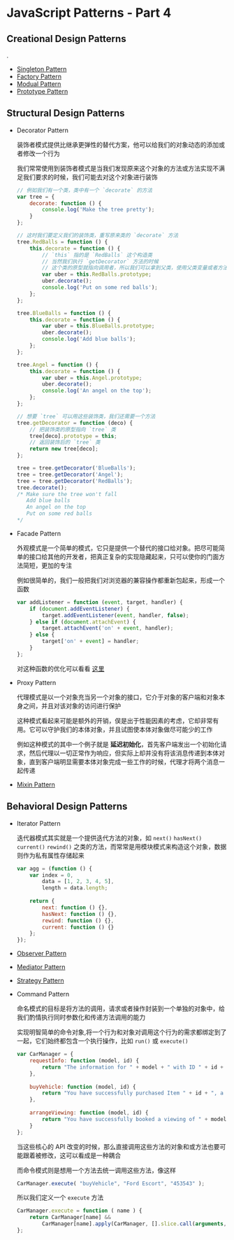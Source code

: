 # JavaScript Patterns - Part 4

## Creational Design Patterns
.
- [Singleton Pattern](https://github.com/L-movingon/prepare-for-interview/blob/master/JavaScript/singleton-pattern.md)
- [Factory Pattern](https://github.com/L-movingon/prepare-for-interview/blob/master/JavaScript/factory-pattern.md)
- [Modual Pattern](https://github.com/L-movingon/prepare-for-interview/blob/master/Books/JavaScript-Patterns/javascript-patterns-part-3.md#module-pattern)
- [Prototype Pattern](https://github.com/L-movingon/prepare-for-interview/blob/master/JavaScript/prototypal-inheritance.md)

## Structural Design Patterns

- Decorator Pattern

    装饰者模式提供比继承更弹性的替代方案，他可以给我们的对象动态的添加或者修改一个行为
    
    我们常常使用到装饰者模式是当我们发现原来这个对象的方法或方法实现不满足我们要求的时候，我们可能去对这个对象进行装饰
    
    ```javascript
    // 例如我们有一个类，类中有一个 `decorate` 的方法
    var tree = {
        decorate: function () {
            console.log('Make the tree pretty');
        }
    };
    
    // 这时我们要定义我们的装饰类，重写原来类的 `decorate` 方法
    tree.RedBalls = function () {
        this.decorate = function () {
            // `this` 指的是 `RedBalls` 这个构造类
            // 当然我们执行 `getDecorator` 方法的时候
            // 这个类的原型就指向调用者，所以我们可以拿到父类，使用父类变量或者方法
            var uber = this.RedBalls.prototype;
            uber.decorate();
            console.log('Put on some red balls');
        };
    };
    
    tree.BlueBalls = function () {
        this.decorate = function () {
            var uber = this.BlueBalls.prototype;
            uber.decorate();
            console.log('Add blue balls');
        };
    };
    
    tree.Angel = function () {
        this.decorate = function () {
            var uber = this.Angel.prototype;
            uber.decorate();
            console.log('An angel on the top');
        };
    };
    
    // 想要 `tree` 可以用这些装饰类，我们还需要一个方法
    tree.getDecorator = function (deco) {
        // 把装饰类的原型指向 `tree` 类
        tree[deco].prototype = this;
        // 返回装饰后的 `tree` 类
        return new tree[deco];
    };
    
    tree = tree.getDecorator('BlueBalls');
    tree = tree.getDecorator('Angel');
    tree = tree.getDecorator('RedBalls');
    tree.decorate();
    /* Make sure the tree won't fall
       Add blue balls
       An angel on the top
       Put on some red balls
    */
    ```

- Facade Pattern

    外观模式是一个简单的模式，它只是提供一个替代的接口给对象。把尽可能简单的接口给其他的开发者，把真正复杂的实现隐藏起来，只可以使你的门面方法简短，更加的专注
    
    例如很简单的，我们一般把我们对浏览器的兼容操作都重新包起来，形成一个函数
    
    ```javascript
    var addListener = function (event, target, handler) {
        if (document.addEventListener) {
            target.addEventListener(event, handler, false);
        } else if (document.attachEvent) {
            target.attachEvent('on' + event, handler);
        } else {
            target['on' + event] = handler;
        }
    };
    ```
    
    对这种函数的优化可以看看 [这里](https://github.com/L-movingon/prepare-for-interview/blob/master/Books/JavaScript-Patterns/javascript-patterns-part-5.md#events)

- Proxy Pattern

    代理模式是以一个对象充当另一个对象的接口，它介于对象的客户端和对象本身之间，并且对该对象的访问进行保护
    
    这种模式看起来可能是额外的开销，俣是出于性能因素的考虑，它却非常有用。它可以守护我们的本体对象，并且试图使本体对象做尽可能少的工作
    
    例如这种模式的其中一个例子就是 **延迟初始化**，首先客户端发出一个初始化请求，然后代理以一切正常作为响应，但实际上却并没有将该消息传递到本体对象，直到客户端明显需要本体对象完成一些工作的时候，代理才将两个消息一起传递

- [Mixin Pattern](https://github.com/L-movingon/prepare-for-interview/blob/master/JavaScript/prototypal-inheritance.md#inheriting-from-multiple-prototypes)

## Behavioral Design Patterns

- Iterator Pattern

    迭代器模式其实就是一个提供迭代方法的对象，如 `next()` `hasNext()` `current()` `rewind()` 之类的方法，而常常是用模块模式来构造这个对象，数据则作为私有属性存储起来
    
    ```javascript
    var agg = (function () {
        var index = 0,
            data = [1, 2, 3, 4, 5],
            length = data.length;
        
        return {
            next: function () {},
            hasNext: function () {},
            rewind: function () {},
            current: function () {}
        };
    });
    ```
    
- [Observer Pattern](https://github.com/L-movingon/prepare-for-interview/blob/master/JavaScript/observer-pattern.md)
- [Mediator Pattern](https://github.com/L-movingon/prepare-for-interview/blob/master/JavaScript/mediator-pattern.md)
- [Strategy Pattern](https://github.com/L-movingon/prepare-for-interview/blob/master/JavaScript/strategy-pattern.md)
- Command Pattern

    命名模式的目标是将方法的调用，请求或者操作封装到一个单独的对象中，给我们酌情执行同时参数化和传递方法调用的能力
    
    实现明智简单的命令对象,将一个行为和对象对调用这个行为的需求都绑定到了一起，它们始终都包含一个执行操作，比如 `run()` 或 `execute()`
 
    ```javascript
    var CarManager = {
        requestInfo: function (model, id) {
            return "The information for " + model + " with ID " + id + " is foobar";
        },
        
        buyVehicle: function (model, id) {
            return "You have successfully purchased Item " + id + ", a " + model;
        },
        
        arrangeViewing: function (model, id) {
            return "You have successfully booked a viewing of " + model + " ( " + id + " ) ";
        }
    };
    ```
    
    当这些核心的 API 改变的时候，那么直接调用这些方法的对象和或方法也要可能跟着被修改，这可以看成是一种耦合
    
    而命令模式则是想用一个方法去统一调用这些方法，像这样
    
    ```javascript
    CarManager.execute( "buyVehicle", "Ford Escort", "453543" );
    ```
    
    所以我们定义一个 `execute` 方法
    
    ```javascript
    CarManager.execute = function ( name ) {
        return CarManager[name] && 
            CarManager[name].apply(CarManager, [].slice.call(arguments, 1));
    };
    ```